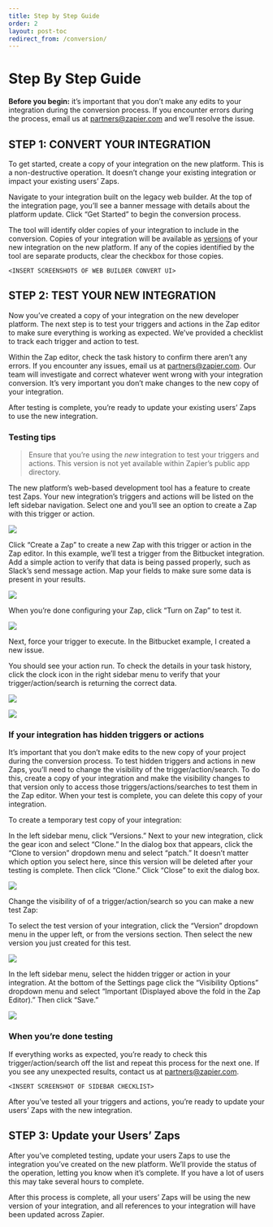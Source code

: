 ```yaml
---
title: Step by Step Guide
order: 2
layout: post-toc
redirect_from: /conversion/
---
```



# Step By Step Guide

**Before you begin:** it’s important that you don’t make any edits to your integration during the conversion process. If you encounter errors during the process, email us at partners@zapier.com and we’ll resolve the issue.

## STEP 1: CONVERT YOUR INTEGRATION

To get started, create a copy of your integration on the new platform. This is a non-destructive operation. It doesn’t change your existing integration or impact your existing users’ Zaps.

Navigate to your integration built on the legacy web builder. At the top of the integration page, you’ll see a banner message with details about the platform update. Click “Get Started” to begin the conversion process.

The tool will identify older copies of your integration to include in the conversion. Copies of your integration will be available as [versions](https://platform.zapier.com/docs/versions) of your new integration on the new platform. If any of the copies identified by the tool are separate products, clear the checkbox for those copies. 


`<INSERT SCREENSHOTS OF WEB BUILDER CONVERT UI>`

## STEP 2: TEST YOUR NEW INTEGRATION

Now you’ve created a copy of your integration on the new developer platform. The next step is to test your triggers and actions in the Zap editor to make sure everything is working as expected. We’ve provided a checklist to track each trigger and action to test. 

Within the Zap editor, check the task history to confirm there aren’t any errors. If you encounter any issues, email us at partners@zapier.com. Our team will investigate and correct whatever went wrong with your integration conversion.  It’s very important you don’t make changes to the new copy of your integration.

After testing is complete, you’re ready to update your existing users’ Zaps to use the new integration.

### Testing tips

>Ensure that you’re using the _new_ integration to test your triggers and actions. This version is not yet available within Zapier’s public app directory. 

The new platform’s web-based development tool has a feature to create test Zaps. Your new integration’s triggers and actions will be listed on the left sidebar navigation. Select one and you’ll see an option to create a Zap with this trigger or action.

![](https://cdn.zappy.app/098ef458bac63799457ad55e342101d9.png)

Click “Create a Zap” to create a new Zap with this trigger or action in the Zap editor. In this example, we’ll test a trigger from the Bitbucket integration. Add a simple action to verify that data is being passed properly, such as Slack’s send message action. Map your fields to make sure some data is present in your results.

![](https://cdn.zappy.app/018da0dc09fba1f5a9e9fcc46f07a003.png)

When you’re done configuring your Zap, click “Turn on Zap” to test it.

![](https://cdn.zappy.app/711c9ea75998ffabadc130127eeaa10d.png)

Next, force your trigger to execute. In the Bitbucket example, I created a new issue.

You should see your action run. To check the details in your task history, click the clock icon in the right sidebar menu to verify that your trigger/action/search is returning the correct data.

![](https://cdn.zappy.app/f6b9865ed7c6fd95d67b36f986ed9d8c.png)

![](https://cdn.zappy.app/22fca8a22adbe6727154374c51c7b586.png)

### If your integration has hidden triggers or actions

It’s important that you don’t make edits to the new copy of your project during the conversion process. To test hidden triggers and actions in new Zaps, you’ll need to change the visibility of the trigger/action/search. To do this, create a copy of your integration and make the visibility changes to that version only to access those triggers/actions/searches to test them in the Zap editor. When your test is complete, you can delete this copy of your integration.  

To create a temporary test copy of your integration:

In the left sidebar menu, click “Versions.” Next to your new integration, click the gear icon and select “Clone.” In the dialog box that appears, click the “Clone to version” dropdown menu and select “patch.” It doesn’t matter which option you select here, since this version will be deleted after your testing is complete. Then click “Clone.” Click “Close” to exit the dialog box.

![](https://cdn.zappy.app/ef97ecfc1a3f9a9642c6baa4084a3780.png)

Change the visibility of of a trigger/action/search so you can make a new test Zap:

To select the test version of your integration, click the “Version” dropdown menu in the upper left, or from the versions section. Then select the new version you just created for this test.

![](https://cdn.zappy.app/9757a3a04626669fe2836229dd7e6b86.png)

In the left sidebar menu, select the hidden trigger or action in your integration. At the bottom of the Settings page click the “Visibility Options” dropdown menu and select “Important (Displayed above the fold in the Zap Editor).” Then click “Save.”

![](https://cdn.zappy.app/11786cd7941cf9eab71dc81d73f244db.png)

### When you’re done testing

If everything works as expected, you’re ready to check this trigger/action/search off the list and repeat this process for the next one. If you see any unexpected results, contact us at partners@zapier.com. 

`<INSERT SCREENSHOT OF SIDEBAR CHECKLIST>`

After you’ve tested all your triggers and actions, you’re ready to update your users’ Zaps with the new integration.

## STEP 3: Update your Users’ Zaps

After you’ve completed testing, update your users Zaps to use the integration you’ve created on the new platform. We’ll provide the status of the operation, letting you know when it’s complete.  If you have a lot of users this may take several hours to complete.  

After this process is complete, all your users’ Zaps will be using the new version of your integration, and all references to your integration will have been updated across Zapier.
